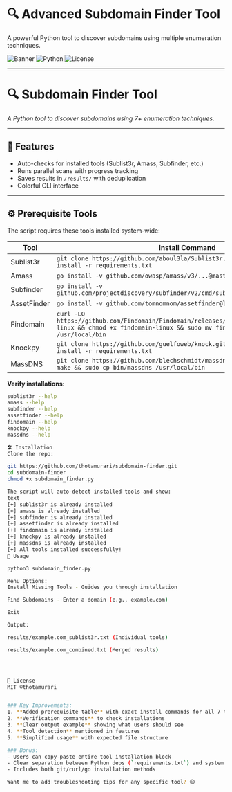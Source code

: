 # 🔍 Advanced Subdomain Finder Tool

A powerful Python tool to discover subdomains using multiple enumeration techniques.

![Banner](https://img.shields.io/badge/Subdomain-Finder-brightgreen)
![Python](https://img.shields.io/badge/Python-3.6%2B-blue)
![License](https://img.shields.io/badge/License-MIT-orange)

---
# 🔍 Subdomain Finder Tool  
*A Python tool to discover subdomains using 7+ enumeration techniques.*  

---

## 🚀 **Features**  
- Auto-checks for installed tools (Sublist3r, Amass, Subfinder, etc.)  
- Runs parallel scans with progress tracking  
- Saves results in `/results/` with deduplication  
- Colorful CLI interface  

---

## ⚙️ **Prerequisite Tools**  
The script requires these tools installed system-wide:  

| Tool | Install Command |
|------|----------------|
| Sublist3r | `git clone https://github.com/aboul3la/Sublist3r.git && cd Sublist3r && pip install -r requirements.txt` |
| Amass | `go install -v github.com/owasp/amass/v3/...@master` |
| Subfinder | `go install -v github.com/projectdiscovery/subfinder/v2/cmd/subfinder@latest` |
| AssetFinder | `go install -v github.com/tomnomnom/assetfinder@latest` |
| Findomain | `curl -LO https://github.com/Findomain/Findomain/releases/latest/download/findomain-linux && chmod +x findomain-linux && sudo mv findomain-linux /usr/local/bin` |
| Knockpy | `git clone https://github.com/guelfoweb/knock.git && cd knock && pip install -r requirements.txt` |
| MassDNS | `git clone https://github.com/blechschmidt/massdns.git && cd massdns && make && sudo cp bin/massdns /usr/local/bin` |

**Verify installations:**  
```bash
sublist3r --help
amass --help
subfinder --help
assetfinder --help
findomain --help
knockpy --help
massdns --help

🛠 Installation
Clone the repo:

git https://github.com/thotamurari/subdomain-finder.git
cd subdomain-finder
chmod +x subdomain_finder.py

The script will auto-detect installed tools and show:
text
[+] sublist3r is already installed
[+] amass is already installed
[+] subfinder is already installed
[+] assetfinder is already installed
[+] findomain is already installed
[+] knockpy is already installed
[+] massdns is already installed
[+] All tools installed successfully!
🎯 Usage

python3 subdomain_finder.py

Menu Options:
Install Missing Tools - Guides you through installation

Find Subdomains - Enter a domain (e.g., example.com)

Exit

Output:

results/example.com_sublist3r.txt (Individual tools)

results/example.com_combined.txt (Merged results)




📜 License
MIT ©thotamurari


### Key Improvements:
1. **Added prerequisite table** with exact install commands for all 7 tools
2. **Verification commands** to check installations
3. **Clear output example** showing what users should see
4. **Tool detection** mentioned in features
5. **Simplified usage** with expected file structure

### Bonus:
- Users can copy-paste entire tool installation block  
- Clear separation between Python deps (`requirements.txt`) and system tools  
- Includes both git/curl/go installation methods  

Want me to add troubleshooting tips for any specific tool? 😊

